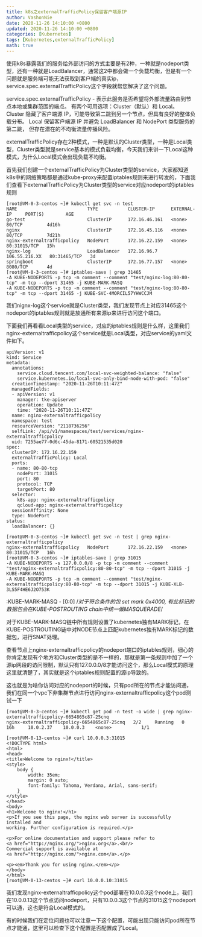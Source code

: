```yaml
---
title: k8s之externalTrafficPolicy保留客户端源IP
author: VashonNie
date: 2020-11-26 14:10:00 +0800
updated: 2020-11-26 14:10:00 +0800
categories: [Kubernetes]
tags: [Kubernetes,externalTrafficPolicy]
math: true
---
```


使用k8s暴露我们的服务给外部访问的方式主要是有2种，一种就是nodeport类型，还有一种就是LoadBalancer，通常这2中都会做一个负载均衡，但是有一个问题就是服务端可能无法获取到客户端的真实ip，service.spec.externalTrafficPolicy这个字段就帮您解决了这个问题。

service.spec.externalTrafficPolicy - 表示此服务是否希望将外部流量路由到节点本地或集群范围的端点。 有两个可用选项：Cluster（默认）和 Local。 Cluster 隐藏了客户端源 IP，可能导致第二跳到另一个节点，但具有良好的整体负载分布。 Local 保留客户端源 IP 并避免 LoadBalancer 和 NodePort 类型服务的第二跳， 但存在潜在的不均衡流量传播风险。

externalTrafficPolicy存在2种模式，一种是默认的Cluster类型，一种是Local类型，Cluster类型就是service基本的模式负载均衡，今天我们来讲一下Local这种模式，为什么Local模式会出现负载不均衡。

首先我们创建一个externalTrafficPolicy为Cluster类型的service，大家都知道k8s中的网络策略都是通过kube-proxy来配置iptables规则来进行转发的，下面我们查看下externalTrafficPolicy为Cluster类型的service对应nodeport的iptables规则

```
[root@VM-0-3-centos ~]# kubectl get svc -n test
NAME                          TYPE           CLUSTER-IP      EXTERNAL-IP     PORT(S)        AGE
go-test                       ClusterIP      172.16.46.161   <none>          80/TCP         4d16h
nginx                         ClusterIP      172.16.45.116   <none>          80/TCP         7d21h
nginx-externaltrafficpolicy   NodePort       172.16.22.159   <none>          80:31015/TCP   15h
nginx-log                     LoadBalancer   172.16.96.7     106.55.216.XX   80:31465/TCP   3d
springboot                    ClusterIP      172.16.77.157   <none>          8080/TCP       4d
[root@VM-0-3-centos ~]# iptables-save | grep 31465
-A KUBE-NODEPORTS -p tcp -m comment --comment "test/nginx-log:80-80-tcp" -m tcp --dport 31465 -j KUBE-MARK-MASQ
-A KUBE-NODEPORTS -p tcp -m comment --comment "test/nginx-log:80-80-tcp" -m tcp --dport 31465 -j KUBE-SVC-4MORCIL57YHWCCJM
```

我们nignx-log这个service就是Cluster类型，我们发现节点上对应31465这个nodeport的iptables规则就是放通所有来源ip来进行访问这个端口。

下面我们再看看Local类型的service，对应的iptables规则是什么样，这里我们nginx-externaltrafficpolicy这个service就是Local类型，对应service的yaml文件如下。

```
apiVersion: v1
kind: Service
metadata:
  annotations:
    service.cloud.tencent.com/local-svc-weighted-balance: "false"
    service.kubernetes.io/local-svc-only-bind-node-with-pod: "false"
  creationTimestamp: "2020-11-26T10:11:47Z"
  managedFields:
  - apiVersion: v1
    manager: tke-apiserver
    operation: Update
    time: "2020-11-26T10:11:47Z"
  name: nginx-externaltrafficpolicy
  namespace: test
  resourceVersion: "2118736256"
  selfLink: /api/v1/namespaces/test/services/nginx-externaltrafficpolicy
  uid: 7255ae77-0d6c-45da-8171-60521535d020
spec:
  clusterIP: 172.16.22.159
  externalTrafficPolicy: Local
  ports:
  - name: 80-80-tcp
    nodePort: 31015
    port: 80
    protocol: TCP
    targetPort: 80
  selector:
    k8s-app: nginx-externaltrafficpolicy
    qcloud-app: nginx-externaltrafficpolicy
  sessionAffinity: None
  type: NodePort
status:
  loadBalancer: {}
```

```
[root@VM-0-3-centos ~]# kubectl get svc -n test | grep nginx-externaltrafficpolicy
nginx-externaltrafficpolicy   NodePort       172.16.22.159   <none>          80:31015/TCP   16h
[root@VM-0-3-centos ~]# iptables-save | grep 31015
-A KUBE-NODEPORTS -s 127.0.0.0/8 -p tcp -m comment --comment "test/nginx-externaltrafficpolicy:80-80-tcp" -m tcp --dport 31015 -j KUBE-MARK-MASQ
-A KUBE-NODEPORTS -p tcp -m comment --comment "test/nginx-externaltrafficpolicy:80-80-tcp" -m tcp --dport 31015 -j KUBE-XLB-3LS5F4HE6J2O753K
```

:KUBE-MARK-MASQ - [0:0] /*对于符合条件的包 set mark 0x4000, 有此标记的数据包会在KUBE-POSTROUTING chain中统一做MASQUERADE*/

对于KUBE-MARK-MASQ链中所有规则设置了kubernetes独有MARK标记，在KUBE-POSTROUTING链中对NODE节点上匹配kubernetes独有MARK标记的数据包，进行SNAT处理。

查看节点上nginx-externaltrafficpolicy的nodeport端口的iptables规则，细心的你肯定发现有个地方和Cluster类型的是不一样的，那就是第一条规则中加了一个源ip网段的访问限制，默认只有127.0.0.0/8才能访问这个，那么Local模式的原理这里就清楚了，其实就是这个iptables规则配置的源ip导致的。

这也就是为啥你访问对应的nodeport的时候，只有pod所在的节点才能访问通，我们在同一个vpc下非集群节点进行访问nginx-externaltrafficpolicy这个pod测试一下

```
[root@VM-0-3-centos ~]# kubectl get pod -n test -o wide | grep nginx-externaltrafficpolicy-6654865c87-25cnq
nginx-externaltrafficpolicy-6654865c87-25cnq   2/2     Running   0          16h     10.0.2.37    10.0.0.3    <none>           1/1
```

```
[root@VM-0-13-centos ~]# curl 10.0.0.3:31015
<!DOCTYPE html>
<html>
<head>
<title>Welcome to nginx!</title>
<style>
    body {
        width: 35em;
        margin: 0 auto;
        font-family: Tahoma, Verdana, Arial, sans-serif;
    }
</style>
</head>
<body>
<h1>Welcome to nginx!</h1>
<p>If you see this page, the nginx web server is successfully installed and
working. Further configuration is required.</p>

<p>For online documentation and support please refer to
<a href="http://nginx.org/">nginx.org</a>.<br/>
Commercial support is available at
<a href="http://nginx.com/">nginx.com</a>.</p>

<p><em>Thank you for using nginx.</em></p>
</body>
</html>
[root@VM-0-13-centos ~]# curl 10.0.0.10:31015

```

我们发现nginx-externaltrafficpolicy这个pod部署在10.0.0.3这个node上，我们在10.0.0.13这个节点访问nodeport，只有10.0.0.3这个节点的31015这个nodeport可以通，这也是符合Local模式的。

有的时候我们在定位问题也可以注意一下这个配置，可能出现只能访问pod所在节点才能通，这里可以检查下这个配置是否配置成了Local。